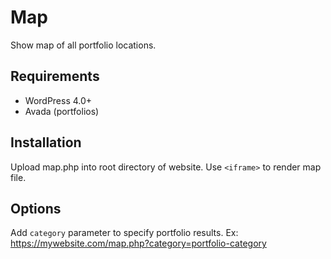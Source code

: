 # Map

Show map of all portfolio locations.

## Requirements

 - WordPress 4.0+
 - Avada (portfolios)

## Installation

Upload map.php into root directory of website. Use ``<iframe>`` to render map file.

## Options

Add `category` parameter to specify portfolio results. Ex: https://mywebsite.com/map.php?category=portfolio-category